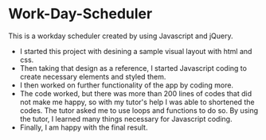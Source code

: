# Work-Day-Scheduler
This is a workday scheduler created by using Javascript and jQuery.
- I started this project with desining a sample visual layout with html and css.
- Then taking that design as a reference, I started Javascript coding to create necessary elements and styled them.
- I then worked on further functionality of the app by coding more. 
- The code worked, but there was more than 200 lines of codes that did not make me happy, so with my tutor's help I was able to shortened the codes. The tutor asked me to use loops and functions to do so. By using the tutor, I learned many things necessary for Javascript coding.
- Finally, I am happy with the final result. 
